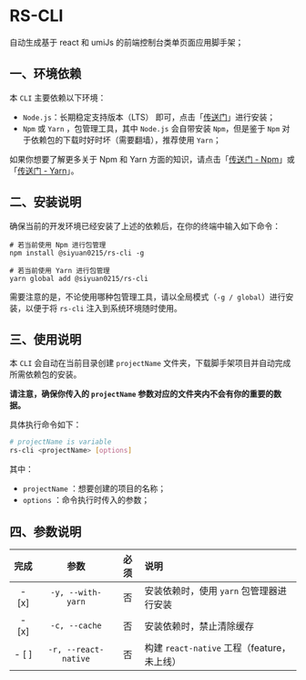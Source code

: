 # RS-CLI

自动生成基于 react 和 umiJs 的前端控制台类单页面应用脚手架；

## 一、环境依赖

本 `CLI` 主要依赖以下环境：
* `Node.js`：长期稳定支持版本（LTS） 即可，点击「[传送门](https://nodejs.org/en/ )」进行安装；
* `Npm` 或 `Yarn` ，包管理工具，其中 `Node.js` 会自带安装 `Npm`，但是鉴于 `Npm` 对于依赖包的下载时好时坏（需要翻墙），推荐使用 `Yarn`；

如果你想要了解更多关于 Npm 和 Yarn 方面的知识，请点击「[传送门 - Npm](https://www.npmjs.com/)」或「[传送门 - Yarn](https://yarn.bootcss.com/)」。

## 二、安装说明

确保当前的开发环境已经安装了上述的依赖后，在你的终端中输入如下命令：

```
# 若当前使用 Npm 进行包管理
npm install @siyuan0215/rs-cli -g

# 若当前使用 Yarn 进行包管理
yarn global add @siyuan0215/rs-cli
```

需要注意的是，不论使用哪种包管理工具，请以全局模式（`-g / global`）进行安装，以便于将 `rs-cli` 注入到系统环境随时使用。

## 三、使用说明

本 `CLI` 会自动在当前目录创建 `projectName` 文件夹，下载脚手架项目并自动完成所需依赖包的安装。

**请注意，确保你传入的 `projectName` 参数对应的文件夹内不会有你的重要的数据。**

具体执行命令如下：

```bash
# projectName is variable
rs-cli <projectName> [options]
```
其中：
*  `projectName` ：想要创建的项目的名称；
*  `options` ：命令执行时传入的参数；

## 四、参数说明

| 完成 | 参数 | 必须 | 说明 |
| :--: | :----: | :--: | :---- |
|- [x]|`-y, --with-yarn`|否|安装依赖时，使用 `yarn` 包管理器进行安装|
|- [x]|`-c, --cache`|否|安装依赖时，禁止清除缓存|
|- [ ]|`-r, --react-native`|否|构建 `react-native` 工程（feature，未上线）|
